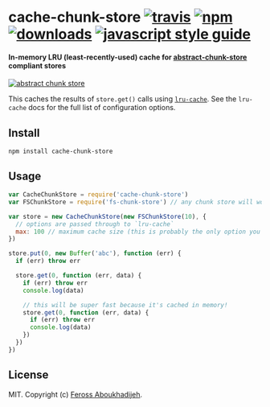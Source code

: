 # cache-chunk-store [![travis][travis-image]][travis-url] [![npm][npm-image]][npm-url] [![downloads][downloads-image]][downloads-url] [![javascript style guide][standard-image]][standard-url]

[travis-image]: https://img.shields.io/travis/feross/cache-chunk-store/master.svg
[travis-url]: https://travis-ci.org/feross/cache-chunk-store
[npm-image]: https://img.shields.io/npm/v/cache-chunk-store.svg
[npm-url]: https://npmjs.org/package/cache-chunk-store
[downloads-image]: https://img.shields.io/npm/dm/cache-chunk-store.svg
[downloads-url]: https://npmjs.org/package/cache-chunk-store
[standard-image]: https://img.shields.io/badge/code_style-standard-brightgreen.svg
[standard-url]: https://standardjs.com

#### In-memory LRU (least-recently-used) cache for [abstract-chunk-store](https://github.com/mafintosh/abstract-chunk-store) compliant stores

[![abstract chunk store](https://cdn.rawgit.com/mafintosh/abstract-chunk-store/master/badge.svg)](https://github.com/mafintosh/abstract-chunk-store)

This caches the results of `store.get()` calls using
[`lru-cache`](https://www.npmjs.com/package/lru-cache). See the `lru-cache` docs for the
full list of configuration options.

## Install

```
npm install cache-chunk-store
```

## Usage

``` js
var CacheChunkStore = require('cache-chunk-store')
var FSChunkStore = require('fs-chunk-store') // any chunk store will work

var store = new CacheChunkStore(new FSChunkStore(10), {
  // options are passed through to `lru-cache`
  max: 100 // maximum cache size (this is probably the only option you need)
})

store.put(0, new Buffer('abc'), function (err) {
  if (err) throw err

  store.get(0, function (err, data) {
    if (err) throw err
    console.log(data)

    // this will be super fast because it's cached in memory!
    store.get(0, function (err, data) {
      if (err) throw err
      console.log(data)
    })
  })
})

```

## License

MIT. Copyright (c) [Feross Aboukhadijeh](http://feross.org).
